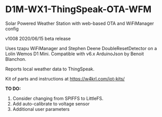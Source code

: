 # D1M-WX1-ThingSpeak-OTA-WFM
Solar Powered Weather Station with web-based OTA and WiFiManager config

v1008 2020/06/15 beta release

Uses tzapu WiFiManager and Stephen Deene DoubleResetDetector on a Lolin Wemos D1 Mini. Compatible with v6.x ArduinoJson by Benoit Blanchon.

Reports local weather data to ThingSpeak.

Kit of parts and instructions at https://w4krl.com/iot-kits/

**TO DO:**
1. Consider changing from SPIFFS to LittleFS.
2. Add auto-calibrate to voltage sensor
3. Additional user parameters
